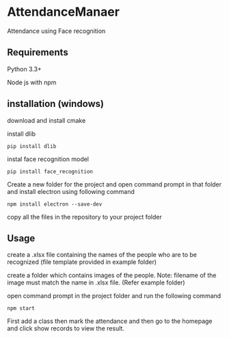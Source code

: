 # AttendanceManaer
Attendance using Face recognition

## Requirements
Python 3.3+

Node js with npm

## installation (windows)
download and install cmake

install dlib
```
pip install dlib
```

instal face recognition model
```
pip install face_recognition
```

Create a new folder for the project and open command prompt in that folder and install electron using following command
```
npm install electron --save-dev
```

copy all the files in the repository to your project folder

## Usage
create a .xlsx file containing the names of the people who are to be recognized (file template provided in example folder)

create a folder which contains images of the people. Note: filename of the image must match the name in .xlsx file. (Refer example folder)

open command prompt in the project folder and run the following command
```
npm start
```

First add a class then mark the attendance and then go to the homepage and click show records to view the result.

